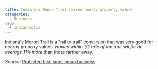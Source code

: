 ```yaml
---
title: Indiana's Monon Trail raised nearby property values
categories:
  - Business
tags:
  - Indianapolis
---
```


Indiana's Monon Trail is a "rail to trail" conversion that was very good for nearby property values. _Homes within 1/2
mile of the trail sell for on average 11% more_ than those farther away.

_Source_: [Protected bike lanes mean business](/images/research/2023-protected-bike-lanes-mean-business.pdf)
